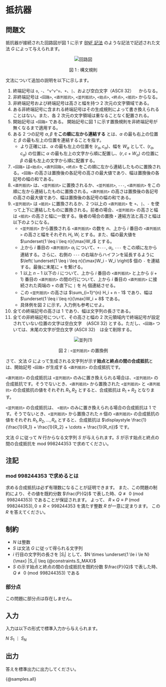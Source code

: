 # 抵抗器

## 問題文

抵抗器が接続された回路図が図 1 に示す [BNF 記法](https://ja.wikipedia.org/wiki/%E3%83%90%E3%83%83%E3%82%AB%E3%82%B9%E3%83%BB%E3%83%8A%E3%82%A6%E3%82%A2%E8%A8%98%E6%B3%95) のような記法で記述された文法 $G$ によって与えられます。

<div align="center">

![回路図](https://hackmd.io/_uploads/SJCL7xo5ke.png)

図 1 : 構文規則

</div>

文法について追加の説明を以下に示します。

1. 終端記号は `o`, `-`、`^v^v^v`、`+`、`|`、および空白文字（ASCII 32） ` `  からなる。
2. 非終端記号は `<回路>`, `<直列抵抗>`, `<並列抵抗>`, `<始点>`, `<終点>`, `<抵抗>` からなる。
3. 非終端記号および終端記号は高さと幅を持つ $2$ 次元の文字領域である。
4. ある非終端記号に含まれる終端記号はその生成規則によって書き換えられることはない。また、各 $2$ 次元の文字領域は重なることなく配置される。
5. 開始記号は `<回路>` である。 開始記号に図 1 に示す置換規則を非終端記号が無くなるまで適用する。
6. ある $2$ つの記号 $\alpha, \beta$ を**この順に左から連結する** とは、$\alpha$ の最も右上の位置と $\beta$ の最も左上の位置を連結することを指す。
    - より正確には、$\alpha$ の最も左上の位置を $(r_\alpha, c_\alpha)$、幅を $W_\alpha$ として、$(r_\alpha, c_\alpha)$ の位置に $\alpha$ の最も左上の文字から順に配置し、$(r, c + W_\alpha)$ の位置に $\beta$ の最も左上の文字から順に配置する。
7. `<回路>` は`<始点>`, `<直列回路>`, `<終点>` をこの順に左から連結したものに置換される。`<回路>` の高さは置換後の各記号の高さの最大値であり、幅は置換後の各記号の幅の和である。
8. `<直列抵抗>` は、`<並列抵抗>` に置換されるか、`<並列抵抗>`, `---`, `<直列抵抗>` をこの順に左から連結したものに置換される。`<直列抵抗>` の高さは置換後の各記号の高さの最大値であり、幅は置換後の各記号の幅の和である。
9. `<並列抵抗>` は `<抵抗>` に置換されるか、$2$ つ以上の `<直列抵抗>` を `+`、`|`、`-` を使って上下に連結したものに置換される。前者の場合、`<並列抵抗>` の高さと幅は `<抵抗>` の高さと幅に一致する。後者の場合の置換・連結方法と高さと幅は以下のようになる。
   - `<並列抵抗>` から置換される `<直列抵抗>` の数を $n$、上から $i$ 番目の `<直列抵抗>` の高さと幅をそれぞれ $H_i, W_i$ とする。また、幅の最大値を $\underset{1 \leq i \leq n}{\max}W_i$ とする。
   - 上から $i$ 番目の `<直列抵抗>` $\alpha_i$ について、`+---`, $\alpha_i$, `---` をこの順に左から連結する。さらに、右側の `---` の右端からハイフンを延長するように $\left( \underset{1 \leq i \leq n}{\max}W_i - W_i \right)$ 個の `-` を連結する。最後に末尾に `+` を繋げる。
   - $1$ 以上 $n - 1$ 以下の $i$ について、上から $i$ 番目の `<直列抵抗>` と上から $(i + 1)$ 番目の `<直列抵抗>` の間の行について、上から $i$ 番目の `<直列抵抗>` に接続された両端の `+` の直下に `|` を $H_i$ 個連結させる。
   - この `<並列抵抗>` の高さは $\sum_{i=1}^{n} H_i + n - 1$ であり、幅は $\underset{1 \leq i \leq n}{\max}W_i + 8$ である。
   - 具体例を図 2 に示す。入力例も参考にせよ。
10. 全ての終端記号の高さは $1$ であり、幅は文字列の長さである。
11. 全ての非終端記号について、その高さと幅の $2$ 次元領域内で終端記号が設定されていない位置の文字は空白文字 ` ` (ASCII 32) とする。ただし、`<回路>` ついては、末尾の文字が空白文字 (ASCII 32) ` ` は全て削除する。

<div align="center">

![並列(1)](https://hackmd.io/_uploads/B1AUmeoqyl.png)

図 2 : `<並列抵抗>` の置換例

</div>

さて、文法 $G$ によって生成される文字列が示す**始点と終点の間の合成抵抗**とは、開始記号 `<回路>` が生成する `<直列抵抗>` の合成抵抗です。

`<直列抵抗>` の合成抵抗は `<並列抵抗>` のみに置き換えられる場合は、`<並列抵抗>` の合成抵抗です。そうでないとき、`<直列抵抗>` から置換された `<並列抵抗>` と `<直列抵抗>` の合成抵抗の値をそれぞれ $R_1, R_2$ とすると、合成抵抗は $R_1 + R_2$ となります。

`<並列抵抗>` の合成抵抗は、 `<抵抗>` のみに置き換えられる場合の合成抵抗は $1$ です。そうでないとき、`<並列抵抗>` から置換された $n$ 個の `<直列抵抗>` の合成抵抗の値をそれぞれ $R_1, R_2, \dots, R_n$ とすると、合成抵抗は $\displaystyle \frac{1}{\frac{1}{R_1} + \frac{1}{R_2} + \cdots + \frac{1}{R_n}}$ です。


文法 $G$ に従って $N$ 行からなる文字列 $S$ が与えられます。$S$ が示す始点と終点の間の合成抵抗を $\mathrm{mod}\ 998244353$ で求めてください。

## 注記

### $\mathrm{mod}\ 998244353$ で求めるとは

求める合成抵抗は必ず有理数になることが証明できます。 
また、この問題の制約により、その値を既約分数 $\frac{P}{Q}$ で表した時、$Q \not\equiv 0 \pmod{998244353}$ であることが保証されます。 よって、 $R \times Q \equiv P \pmod{998244353},0 \leq R < 998244353$ を満たす整数 $R$ が一意に定まります。 この $R$ を答えてください。

## 制約

- $N$ は整数
- $S$ は文法 $G$ に従って得られる文字列
- $i$ 行目の文字列の長さを $|S_i|$ として、$N \times \underset{1 \le i \le N}{\max} |S_i| \leq {@constraints.S_MAX}$
- $S$ の示す始点と終点の間の合成抵抗を既約分数 $\frac{P}{Q}$ で表した時、$Q \not\equiv 0 \pmod{998244353}$ である

### 部分点

この問題に部分点は存在しません。

## 入力

入力は以下の形式で標準入力から与えられます。

<div class="code-math">

$N$
$S_1$
$\vdots$
$S_N$
    
</div>

## 出力

答えを標準出力に出力してください。

{@samples.all}
